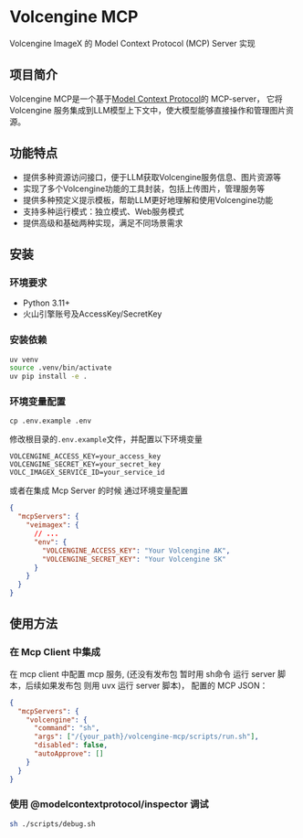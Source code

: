 # Volcengine MCP

Volcengine ImageX 的 Model Context Protocol (MCP) Server 实现

## 项目简介

Volcengine MCP是一个基于[Model Context Protocol](https://github.com/modelcontextprotocol/python-sdk)的 MCP-server，
它将 Volcengine 服务集成到LLM模型上下文中，使大模型能够直接操作和管理图片资源。

## 功能特点

- 提供多种资源访问接口，便于LLM获取Volcengine服务信息、图片资源等
- 实现了多个Volcengine功能的工具封装，包括上传图片，管理服务等
- 提供多种预定义提示模板，帮助LLM更好地理解和使用Volcengine功能
- 支持多种运行模式：独立模式、Web服务模式
- 提供高级和基础两种实现，满足不同场景需求

## 安装

### 环境要求

- Python 3.11+
- 火山引擎账号及AccessKey/SecretKey

### 安装依赖

```bash
uv venv
source .venv/bin/activate
uv pip install -e .
```

### 环境变量配置

```
cp .env.example .env 
```

修改根目录的`.env.example`文件，并配置以下环境变量

```shell
VOLCENGINE_ACCESS_KEY=your_access_key
VOLCENGINE_SECRET_KEY=your_secret_key
VOLC_IMAGEX_SERVICE_ID=your_service_id
```

或者在集成 Mcp Server 的时候 通过环境变量配置
```json
{
  "mcpServers": {
    "veimagex": {
      // ...
      "env": {
        "VOLCENGINE_ACCESS_KEY": "Your Volcengine AK",
        "VOLCENGINE_SECRET_KEY": "Your Volcengine SK"
      }
    }
  }
}

```

## 使用方法

### 在 Mcp Client 中集成

在 mcp client 中配置 mcp 服务, (还没有发布包 暂时用 sh命令 运行 server 脚本，后续如果发布包 则用 uvx 运行 server 脚本)， 配置的 MCP JSON：

```json
{
  "mcpServers": {
    "volcengine": {
      "command": "sh",
      "args": ["/{your_path}/volcengine-mcp/scripts/run.sh"],
      "disabled": false,
      "autoApprove": []
    }
  }
}
```


### 使用 @modelcontextprotocol/inspector 调试

```bash
sh ./scripts/debug.sh
```
